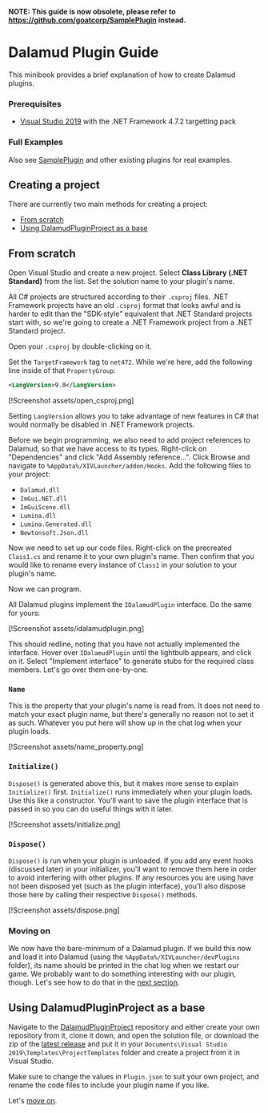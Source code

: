 **NOTE: This guide is now obsolete, please refer to https://github.com/goatcorp/SamplePlugin instead.**

# Dalamud Plugin Guide
This minibook provides a brief explanation of how to create Dalamud plugins.

### Prerequisites
 * [Visual Studio 2019](https://visualstudio.microsoft.com/vs/) with the .NET Framework 4.7.2 targetting pack

### Full Examples
Also see [SamplePlugin](https://github.com/ff-meli/SamplePlugin) and other existing plugins for real examples.

## Creating a project
There are currently two main methods for creating a project:
 * [From scratch](#from-scratch)
 * [Using DalamudPluginProject as a base](#using-dalamudpluginproject-as-a-base)

## From scratch
Open Visual Studio and create a new project. Select **Class Library (.NET Standard)** from the list. Set the
solution name to your plugin's name.

All C# projects are structured according to their `.csproj` files. .NET Framework projects have an old `.csproj`
format that looks awful and is harder to edit than the "SDK-style" equivalent that .NET Standard projects start
with, so we're going to create a .NET Framework project from a .NET Standard project.

Open your `.csproj` by double-clicking on it.

Set the `TargetFramework` tag to `net472`. While we're here, add the following line inside of that `PropertyGroup`:

```xml
<LangVersion>9.0</LangVersion>
```

[!Screenshot assets/open_csproj.png]

Setting `LangVersion` allows you to take advantage of new features in C# that would normally be disabled in .NET
Framework projects.

Before we begin programming, we also need to add project references to Dalamud, so that we have access to its types.
Right-click on "Dependencies" and click "Add Assembly reference...". Click Browse and navigate to
`%AppData%/XIVLauncher/addon/Hooks`. Add the following files to your project:
 * `Dalamud.dll`
 * `ImGui.NET.dll`
 * `ImGuiScene.dll`
 * `Lumina.dll`
 * `Lumina.Generated.dll`
 * `Newtonsoft.Json.dll`

Now we need to set up our code files. Right-click on the precreated `Class1.cs` and rename it to your own plugin's name.
Then confirm that you would like to rename every instance of `Class1` in your solution to your plugin's name.

Now we can program.

All Dalamud plugins implement the `IDalamudPlugin` interface. Do the same for yours:

[!Screenshot assets/idalamudplugin.png]

This should redline, noting that you have not actually implemented the interface. Hover over `IDalamudPlugin` until
the lightbulb appears, and click on it. Select "Implement interface" to generate stubs for the required class
members. Let's go over them one-by-one.

### `Name`
This is the property that your plugin's name is read from. It does not need to match your exact plugin name, but
there's generally no reason not to set it as such. Whatever you put here will show up in the chat log when your
plugin loads.

[!Screenshot assets/name_property.png]

### `Initialize()`
`Dispose()` is generated above this, but it makes more sense to explain `Initialize()` first. `Initialize()` runs
immediately when your plugin loads. Use this like a constructor. You'll want to save the plugin interface that
is passed in so you can do useful things with it later.

[!Screenshot assets/initialize.png]

### `Dispose()`
`Dispose()` is run when your plugin is unloaded. If you add any event hooks (discussed later) in your initializer,
you'll want to remove them here in order to avoid interfering with other plugins. If any resources you are using
have not been disposed yet (such as the plugin interface), you'll also dispose those here by calling their
respective `Dispose()` methods.

[!Screenshot assets/dispose.png]

### Moving on
We now have the bare-minimum of a Dalamud plugin. If we build this now and load it into Dalamud (using the
`%AppData%/XIVLauncher/devPlugins` folder), its name should be printed in the chat log when we restart our game.
We probably want to do something interesting with our plugin, though. Let's see how to do that in the
[next section](sections/chat_log.md).


## Using DalamudPluginProject as a base
Navigate to the [DalamudPluginProject](https://github.com/karashiiro/DalamudPluginProjectTemplate) repository
and either create your own repository from it, clone it down, and open the solution file, or download the zip
of the [latest release](https://github.com/karashiiro/DalamudPluginProjectTemplate/releases) and put it in your
`Documents\Visual Studio 2019\Templates\ProjectTemplates` folder and create a project from it in Visual Studio.

Make sure to change the values in `Plugin.json` to suit your own project, and rename the code files to include
your plugin name if you like.

Let's [move on](sections/chat_log.md).
